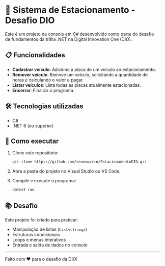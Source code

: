 # 🚗 Sistema de Estacionamento - Desafio DIO

Este é um projeto de console em C# desenvolvido como parte do desafio de fundamentos da trilha .NET na Digital Innovation One (DIO).

## 📋 Funcionalidades

- **Cadastrar veículo**: Adiciona a placa de um veículo ao estacionamento.
- **Remover veículo**: Remove um veículo, solicitando a quantidade de horas e calculando o valor a pagar.
- **Listar veículos**: Lista todas as placas atualmente estacionadas.
- **Encerrar**: Finaliza o programa.

## 🛠 Tecnologias utilizadas

- C#
- .NET 6 (ou superior)

## 🚀 Como executar

1. Clone este repositório:
   ```bash
   git clone https://github.com/seuusuario/EstacionamentoDIO.git
   ```

2. Abra a pasta do projeto no Visual Studio ou VS Code.

3. Compile e execute o programa:
   ```bash
   dotnet run
   ```

## 📚 Desafio

Este projeto foi criado para praticar:
- Manipulação de listas (`List<string>`)
- Estruturas condicionais
- Loops e menus interativos
- Entrada e saída de dados no console

---
Feito com ❤️ para o desafio da DIO!
